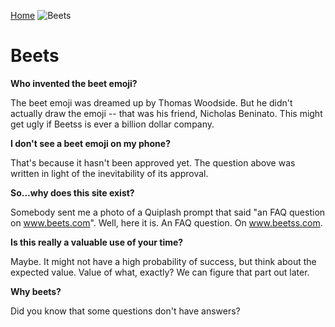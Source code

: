 [Home](/)
![Beets](media/fresh-beets.png)
# Beets
**Who invented the beet emoji?**

The beet emoji was dreamed up by Thomas Woodside. But he didn't actually draw the emoji -- that was his friend, Nicholas
Beninato. This might get ugly if Beetss is ever a billion dollar company.

**I don't see a beet emoji on my phone?**

That's because it hasn't been approved yet. The question above was written in light of the inevitability of its approval.

**So...why does this site exist?**

Somebody sent me a photo of a Quiplash prompt that said "an FAQ question on www.beets.com". Well, here it is. An FAQ
question. On www.beetss.com.

**Is this really a valuable use of your time?**

Maybe. It might not have a high probability of success, but think about the expected value. Value of what, exactly? We can figure that part out later.

**Why beets?**

Did you know that some questions don't have answers?